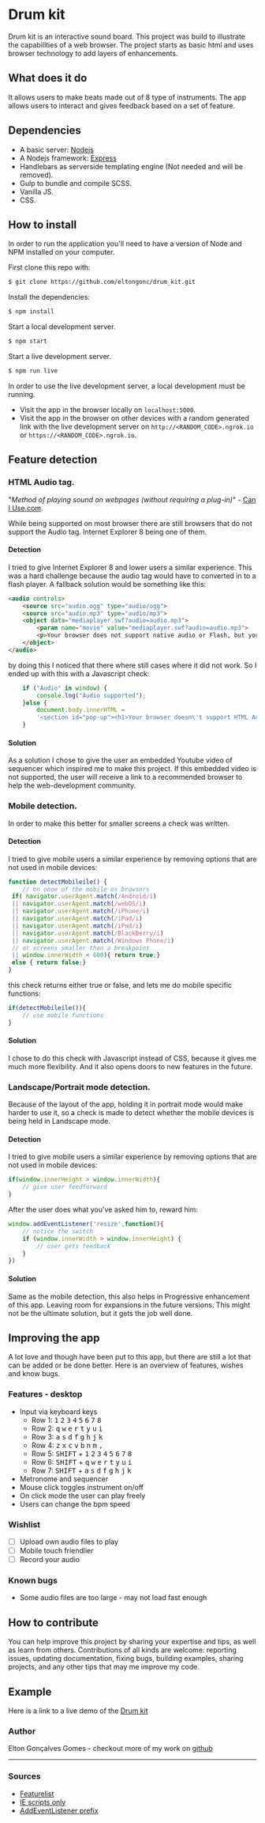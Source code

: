 # Drum kit
Drum kit is an interactive sound board. This project was build to illustrate the capabilities of a web browser. The project starts as basic html and uses browser technology to add layers of enhancements.

## What does it do
It allows users to make beats made out of 8 type of instruments. The app allows users to interact and gives feedback based on a set of feature.

## Dependencies
- A basic server: [Nodejs](https://nodejs.org/en/)
- A Nodejs framework: [Express](https://expressjs.com/)
- Handlebars as serverside templating engine (Not needed and will be removed).
- Gulp to bundle and compile SCSS.
- Vanilla JS.
- CSS.

## How to install
In order to run the application you'll need to have a version of Node and NPM installed on your computer.

First clone this repo with:
```txt
$ git clone https://github.com/eltongonc/drum_kit.git
```
Install the dependencies:
```txt
$ npm install
```
Start a local development server.
```txt
$ npm start
```
Start a live development server.
```txt
$ npm run live
```
In order to use the live development server, a local development must be running.

- Visit the app in the browser locally on `localhost:5000`.
- Visit the app in the browser on other devices with a random generated link with the live development server on `http://<RANDOM_CODE>.ngrok.io` or `https://<RANDOM_CODE>.ngrok.io`.

## Feature detection

### HTML Audio tag.
"*Method of playing sound on webpages (without requiring a plug-in)*" - [Can I Use.com](http://caniuse.com/#search=audio).

While being supported on most browser there are still browsers that do not support the Audio tag. Internet Explorer 8 being one of them.

#### Detection
I tried to give Internet Explorer 8 and lower users a similar experience. This was a hard challenge because the audio tag would have to converted in to a flash player. A fallback solution would be something like this:

```html
<audio controls>
    <source src="audio.ogg" type="audio/ogg">
    <source src="audio.mp3" type="audio/mp3">
    <object data="mediaplayer.swf?audio=audio.mp3">
        <param name="movie" value="mediaplayer.swf?audio=audio.mp3">
        <p>Your browser does not support native audio or Flash, but you can <a href="audio.mp3">download this MP3</a> to listen on your device.</p>
    </object>
</audio>
```
by doing this I noticed that there where still cases where it did not work. So I ended up with this with a Javascript check:

```js
    if ("Audio" in window) {
        console.log("Audio supported");
    }else {
        document.body.innerHTML =
        '<section id="pop-up"><h1>Your browser doesn\'t support HTML Audio</h2><div class="container"><h3 class="title">Here is an inspirational video of what can be done with HTML audio elements</h3><video class="content" width="560" height="315" controls="controls"><source src="/video/video.mp4" type="video/mp4" /><p>The source didn\'t load. You should try viewing this page on another web browser. I recommend <a href="https://www.google.nl/chrome/browser/desktop/">Google Chrome</a></p></video></div></section>'
    }
```
#### Solution
As a solution I chose to give the user an embedded Youtube video of sequencer which inspired me to make this project. If this embedded video is not supported, the user will receive a link to a recommended browser to help the web-development community.

### Mobile detection.
In order to make this better for smaller screens a check was written.

#### Detection
I tried to give mobile users a similar experience by removing options that are not used in mobile devices:
```js
function detectMobileile() {
    // on onoe of the mobile os browsers
 if( navigator.userAgent.match(/Android/i)
 || navigator.userAgent.match(/webOS/i)
 || navigator.userAgent.match(/iPhone/i)
 || navigator.userAgent.match(/iPad/i)
 || navigator.userAgent.match(/iPod/i)
 || navigator.userAgent.match(/BlackBerry/i)
 || navigator.userAgent.match(/Windows Phone/i)
 // or screens smaller than a breakpoint
 || window.innerWidth < 600){ return true;}
 else { return false;}
}
```
this check returns either true or false, and lets me do mobile specific functions:
```js
if(detectMobileile()){
    // use mobile functions
}
```
#### Solution
I chose to do this check with Javascript instead of CSS, because it gives me much more flexibility. And it also opens doors to new features in the future.

### Landscape/Portrait mode detection.
Because of the layout of the app, holding it in portrait mode would make harder to use it, so a check is made to detect whether the mobile devices is being held in Landscape mode.

#### Detection
I tried to give mobile users a similar experience by removing options that are not used in mobile devices:
```js
if(window.innerHeight > window.innerWidth){
    // give user feedforward
}
```
After the user does what you've asked him to, reward him:
```js
window.addEventListener('resize',function(){
    // notice the switch
    if (window.innerWidth > window.innerHeight) {
        // user gets feedback
    }
})
```
#### Solution
Same as the mobile detection, this also helps in Progressive enhancement of this app. Leaving room for expansions in the future versions. This might not be the ultimate solution, but it gets the job well done.




## Improving the app
A lot love and though have been put to this app, but there are still a lot that can be added or be done better. Here is an overview of features, wishes and know bugs.

### Features - desktop
- Input via keyboard keys
    - Row 1: <kbd>1</kbd> <kbd>2</kbd> <kbd>3</kbd> <kbd>4</kbd> <kbd>5</kbd> <kbd>6</kbd> <kbd>7</kbd> <kbd>8</kbd>
    - Row 2: <kbd>q</kbd> <kbd>w</kbd> <kbd>e</kbd> <kbd>r</kbd> <kbd>t</kbd> <kbd>y</kbd> <kbd>u</kbd> <kbd>i</kbd>  
    - Row 3: <kbd>a</kbd> <kbd>s</kbd> <kbd>d</kbd> <kbd>f</kbd> <kbd>g</kbd> <kbd>h</kbd> <kbd>j</kbd> <kbd>k</kbd>
    - Row 4: <kbd>z</kbd> <kbd>x</kbd> <kbd>c</kbd> <kbd>v</kbd> <kbd>b</kbd> <kbd>n</kbd> <kbd>m</kbd> <kbd>,</kbd>
    - Row 5: <kbd>SHIFT</kbd> + <kbd>1</kbd> <kbd>2</kbd> <kbd>3</kbd> <kbd>4</kbd> <kbd>5</kbd> <kbd>6</kbd> <kbd>7</kbd> <kbd>8</kbd>
    - Row 6: <kbd>SHIFT</kbd> + <kbd>q</kbd> <kbd>w</kbd> <kbd>e</kbd> <kbd>r</kbd> <kbd>t</kbd> <kbd>y</kbd> <kbd>u</kbd> <kbd>i</kbd>
    - Row 7: <kbd>SHIFT</kbd> + <kbd>a</kbd> <kbd>s</kbd> <kbd>d</kbd> <kbd>f</kbd> <kbd>g</kbd> <kbd>h</kbd> <kbd>j</kbd> <kbd>k</kbd>
- Metronome and sequencer
- Mouse click toggles instrument on/off
- On click mode the user can play freely
- Users can change the bpm speed


### Wishlist
- [ ] Upload own audio files to play
- [ ] Mobile touch friendlier
- [ ] Record your audio

### Known bugs
- Some audio files are too large - may not load fast enough


## How to contribute
You can help improve this project by sharing your expertise and tips, as well as learn from others. Contributions of all kinds are welcome: reporting issues, updating documentation, fixing bugs, building examples, sharing projects, and any other tips that may me improve my code.


## Example
Here is a link to a live demo of the [Drum kit](https://eltongonc.github.io/drum_kit/public/build)

### Author
Elton Gonçalves Gomes - checkout more of my work on [github](https://github.com/eltongonc)

<!-- ## Week log
Week 1 Progressive enhancement
- [Break the web](https://github.com/eltongonc/browser-technology/Funda)

Week 2 Feature detection
- **HTML**[HTML5 Detail tag](https://github.com/eltongonc/browser-technology/tree/master/feature_detection/detail-tag)
- **HTML**[Web P](https://github.com/eltongonc/browser-technology/tree/master/feature_detection/webp)
- **CSS**[Scroll snap properties](https://github.com/eltongonc/browser-technology/tree/master/feature_detection/scroll-snap)
- **CSS**[Sticky positioning](https://github.com/eltongonc/browser-technology/tree/master/feature_detection/sticky-position)
- **JS**[JS Drag and drop](https://github.com/eltongonc/browser-technology/tree/master/feature_detection/drag-and-drop)
- **JS**[Font loading](https://github.com/eltongonc/browser-technology/tree/master/feature_detection/font-loading) -->

***
### Sources
- [Featurelist](http://html5please.com/)
- [IE scripts only](http://stackoverflow.com/questions/29987969/how-to-load-a-script-only-in-ie)
- [AddEventListener prefix](http://stackoverflow.com/questions/6927637/addeventlistener-in-internet-explorer)
